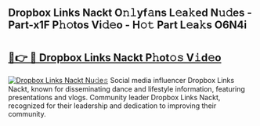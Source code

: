 ## Dropbox Links Nackt O𝚗𝚕yf𝚊ns L𝚎a𝚔ed N𝚞𝚍es - Part-x1F P𝚑𝚘tos Vi𝚍𝚎o - H𝚘𝚝 Part L𝚎a𝚔s O6N4i

# <h2><a href="http://kf4e1ng.oniu.top/?m=Dropbox+Links+Nackt">🔗👉 🔴 Dropbox Links Nackt P𝚑ot𝚘𝚜 V𝚒d𝚎o</a></h2>

[![Dropbox Links Nackt Nu𝚍e𝚜](https://i.imgur.com/0qMVB7G.gif)](http://kf4e1ng.oniu.top/?m=Dropbox+Links+Nackt)
Social media influencer Dropbox Links Nackt, known for disseminating dance and lifestyle information, featuring presentations and vlogs. Community leader Dropbox Links Nackt, recognized for their leadership and dedication to improving their community.  
